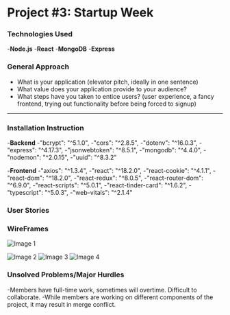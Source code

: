# Project #3: Startup Week

### Technologies Used

-**Node.js**
-**React**
-**MongoDB**
-**Express**

### General Approach

- What is your application (elevator pitch, ideally in one sentence)
- What value does your application provide to your audience?
- What steps have you taken to entice users? (user experience, a fancy frontend, trying out functionality before being forced to signup)

---

### Installation Instruction

-**Backend**
    -"bcrypt": "^5.1.0",
    -"cors": "^2.8.5",
    -"dotenv": "^16.0.3",
    -"express": "^4.17.3",
    -"jsonwebtoken": "^8.5.1",
    -"mongodb": "^4.4.0",
    -"nodemon": "^2.0.15",
    -"uuid": "^8.3.2"

-**Frontend**
    -"axios": "^1.3.4",
    -"react": "^18.2.0",
    -"react-cookie": "^4.1.1",
    -"react-dom": "^18.2.0",
    -"react-redux": "^8.0.5",
    -"react-router-dom": "^6.9.0",
    -"react-scripts": "^5.0.1",
    -"react-tinder-card": "^1.6.2",
    -"typescript": "^5.0.3",
    -"web-vitals": "^2.1.4"
    
### User Stories


### WireFrames
![Image 1](https://imgur.com/aEmtR6T)

![Image 2](https://imgur.com/wUbPppV)
![Image 3](https://imgur.com/1aAN0Po)
![Image 4](https://imgur.com/41mVOQy)

### Unsolved Problems/Major Hurdles

-Members have full-time work, sometimes will overtime. Difficult to collaborate.
-While members are working on different components of the project, it may result in merge conflict.



